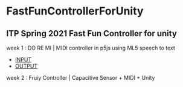 # FastFunControllerForUnity
## ITP Spring 2021 Fast Fun Controller for unity 

week 1 : DO RE MI | MIDI controller in p5js using ML5 speech to text
* [INPUT ](https://editor.p5js.org/Atchareeya_J/sketches/_li7BRfno)
* [OUTPUT](https://editor.p5js.org/Atchareeya_J/sketches/2-Vyo8XC5)


week 2 : Fruiy Controller | Capacitive Sensor + MIDI + Unity
